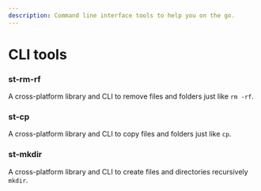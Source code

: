 ```yaml
---
description: Command line interface tools to help you on the go.
---
```


# CLI tools

### st-rm-rf

A cross-platform library and CLI to remove files and folders just like `rm -rf`.

### st-cp

A cross-platform library and CLI to copy files and folders just like `cp`.

### st-mkdir

A cross-platform library and CLI to create files and directories recursively `mkdir`.

